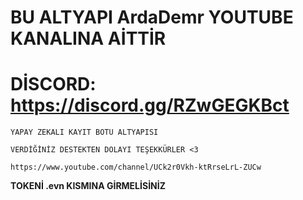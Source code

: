 # BU ALTYAPI ArdaDemr YOUTUBE KANALINA AİTTİR


# DİSCORD: https://discord.gg/RZwGEGKBct

`
YAPAY ZEKALI KAYIT BOTU ALTYAPISI
`

`
VERDİĞİNİZ DESTEKTEN DOLAYI TEŞEKKÜRLER <3
`

`
https://www.youtube.com/channel/UCk2r0Vkh-ktRrseLrL-ZUCw
`


**TOKENİ .evn KISMINA GİRMELİSİNİZ**